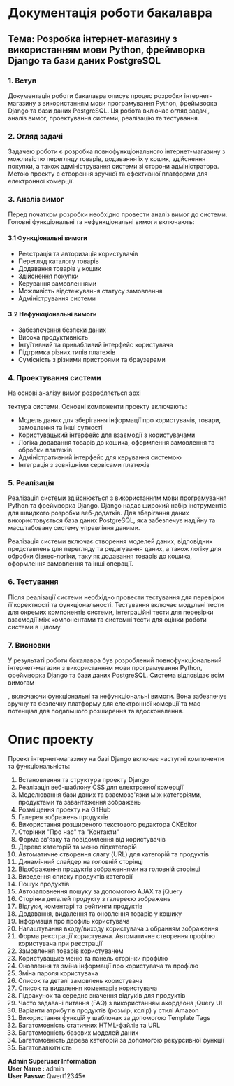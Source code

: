 # Документація роботи бакалавра
## Тема: Розробка інтернет-магазину з використанням мови Python, фреймворка Django та бази даних PostgreSQL

### 1. Вступ

Документація роботи бакалавра описує процес розробки інтернет-магазину з використанням мови програмування Python, фреймворка Django та бази даних PostgreSQL. Ця робота включає огляд задачі, аналіз вимог, проектування системи, реалізацію та тестування.

### 2. Огляд задачі

Задачею роботи є розробка повнофункціонального інтернет-магазину з можливістю перегляду товарів, додавання їх у кошик, здійснення покупки, а також адміністрування системи зі сторони адміністратора. Метою проекту є створення зручної та ефективної платформи для електронної комерції.

### 3. Аналіз вимог

Перед початком розробки необхідно провести аналіз вимог до системи. Головні функціональні та нефункціональні вимоги включають:

#### 3.1 Функціональні вимоги

- Реєстрація та авторизація користувачів
- Перегляд каталогу товарів
- Додавання товарів у кошик
- Здійснення покупки
- Керування замовленнями
- Можливість відстежування статусу замовлення
- Адміністрування системи

#### 3.2 Нефункціональні вимоги

- Забезпечення безпеки даних
- Висока продуктивність
- Інтуїтивний та привабливий інтерфейс користувача
- Підтримка різних типів платежів
- Сумісність з різними пристроями та браузерами

### 4. Проектування системи

На основі аналізу вимог розробляється архі

тектура системи. Основні компоненти проекту включають:

- Модель даних для зберігання інформації про користувачів, товари, замовлення та інші сутності
- Користувацький інтерфейс для взаємодії з користувачами
- Логіка додавання товарів до кошика, оформлення замовлення та обробки платежів
- Адміністративний інтерфейс для керування системою
- Інтеграція з зовнішніми сервісами платежів

### 5. Реалізація

Реалізація системи здійснюється з використанням мови програмування Python та фреймворка Django. Django надає широкий набір інструментів для швидкого розробки веб-додатків. Для зберігання даних використовується база даних PostgreSQL, яка забезпечує надійну та масштабовану систему управління даними.

Реалізація системи включає створення моделей даних, відповідних представлень для перегляду та редагування даних, а також логіку для обробки бізнес-логіки, таку як додавання товарів до кошика, оформлення замовлення та інші операції.

### 6. Тестування

Після реалізації системи необхідно провести тестування для перевірки її коректності та функціональності. Тестування включає модульні тести для окремих компонентів системи, інтеграційні тести для перевірки взаємодії між компонентами та системні тести для оцінки роботи системи в цілому.

### 7. Висновки

У результаті роботи бакалавра був розроблений повнофункціональний інтернет-магазин з використанням мови програмування Python, фреймворка Django та бази даних PostgreSQL. Система відповідає всім вимогам

, включаючи функціональні та нефункціональні вимоги. Вона забезпечує зручну та безпечну платформу для електронної комерції та має потенціал для подальшого розширення та вдосконалення.

# Опис проекту

Проект інтернет-магазину на базі Django включає наступні компоненти та функціональність:

1. Встановлення та структура проекту Django
2. Реалізація веб-шаблону CSS для електронної комерції
3. Моделювання бази даних та взаємозв'язки між категоріями, продуктами та завантаження зображень
4. Розміщення проекту на GitHub
5. Галерея зображень продуктів
6. Використання розширеного текстового редактора CKEditor
7. Сторінки "Про нас" та "Контакти"
8. Форма зв'язку та повідомлення від користувачів
9. Дерево категорій та меню підкатегорій
10. Автоматичне створення слагу (URL) для категорій та продуктів
11. Динамічний слайдер на головній сторінці
12. Відображення продуктів зображеннями на головній сторінці
13. Виведення списку продуктів категорії
14. Пошук продуктів
15. Автозаповнення пошуку за допомогою AJAX та jQuery
16. Сторінка деталей продукту з галереєю зображень
17. Відгуки, коментарі та рейтинги продуктів
18. Додавання, видалення та оновлення товарів у кошику
19. Інформація про профіль користувача
20. Налаштування входу/виходу користувача з обранням зображення
21. Форма реєстрації користувача. Автоматичне створення профілю користувача при реєстрації
22. Замовлення товарів користувачем
23. Користувацьке меню та панель сторінки профілю
24. Оновлення та зміна інформації про користувача та профілю
25. Зміна пароля користувача
26. Список та деталі замовлень користувача
27. Список та видалення коментарів користувача
28. Підрахунок та середнє значення відгуків для продуктів
29. Часто задавані питання (FAQ) з використанням акордеона jQuery UI
30. Варіанти атрибутів продуктів (розмір, колір) у стилі Amazon
31. Використання функцій у шаблонах за допомогою Template Tags
32. Багатомовність статичних HTML-файлів та URL 
33. Багатомовність базових моделей даних 
34. Багатомовність дерева категорій за допомогою рекурсивної функції 
35. Багатовалютність

<b>Admin Superuser Information</b> <br>
<b>User Name :</b> admin<br>
<b>User Passw:</b> Qwert12345*<br>
